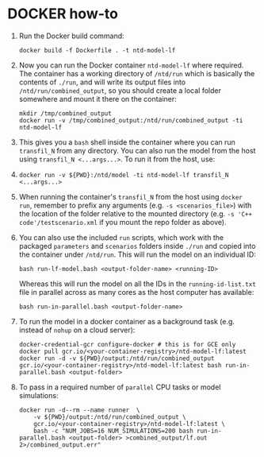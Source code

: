 # DOCKER how-to


1. Run the Docker build command:

	```
	docker build -f Dockerfile . -t ntd-model-lf
	```

1. Now you can run the Docker container `ntd-model-lf` where required. The container has a working directory of `/ntd/run` which is basically the contents of `./run`, and will write its output files into `/ntd/run/combined_output`, so you should create a local folder somewhere and mount it there on the container:

    ```
    mkdir /tmp/combined_output
    docker run -v /tmp/combined_output:/ntd/run/combined_output -ti ntd-model-lf
    ```    
    
1. This gives you a `bash` shell inside the container where you can run `transfil_N` from any directory. You can also run the model from the host using `transfil_N <...args...>`. To run it from the host, use:
2. 
	```
	docker run -v ${PWD}:/ntd/model -ti ntd-model-lf transfil_N <...args...>
	```
	
1. When running the container's `transfil_N` from the host using `docker run`, remember to prefix any arguments (e.g. `-s <scenarios_file>`) with the location of the folder relative to the mounted directory (e.g. `-s 'C++ code'/testscenario.xml` if you mount the repo folder as above).

1. You can also use the included `run` scripts, which work with the packaged `parameters` and `scenarios` folders inside `./run` and copied into the container under `/ntd/run`. This will run the model on an individual ID:

	```
	bash run-lf-model.bash <output-folder-name> <running-ID>
	```
	Whereas this will run the model on all the IDs in the `running-id-list.txt` file in parallel across as many cores as the host computer has available:
	
	```
	bash run-in-parallel.bash <output-folder-name>
	```

1. To run the model in a docker container as a background task (e.g. instead of `nohup` on a cloud server):

	```
	docker-credential-gcr configure-docker # this is for GCE only
	docker pull gcr.io/<your-container-registry>/ntd-model-lf:latest
	docker run -d -v ${PWD}/output:/ntd/run/combined_output gcr.io/<your-container-registry>/ntd-model-lf:latest bash run-in-parallel.bash <output-folder>
	```

1. To pass in a required number of `parallel` CPU tasks or model simulations:

	```
	docker run -d--rm --name runner  \
		-v ${PWD}/output:/ntd/run/combined_output \
		gcr.io/<your-container-registry>/ntd-model-lf:latest \
		bash -c "NUM_JOBS=16 NUM_SIMULATIONS=200 bash run-in-parallel.bash <output-folder> >combined_output/lf.out 2>/combined_output.err"
	```